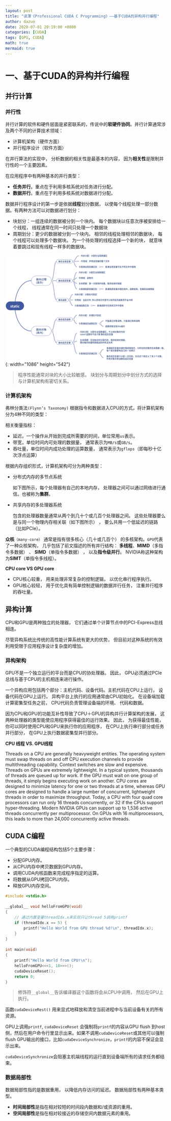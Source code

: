 ```yaml
---
layout: post
title: "读薄《Professional CUDA C Programming》——基于CUDA的异构并行编程"
author: dazuo
date: 2020-07-01 20:19:00 +0800
categories: [CUDA]
tags: [GPU, CUDA]
math: true
mermaid: true
---
```


# 一、基于CUDA的异构并行编程

## 并行计算

### 并行性

并行计算的软件和硬件层面是紧密联系的，传说中的**软硬件协同**。并行计算通常涉及两个不同的计算技术领域：

- 计算机架构（硬件方面）
- 并行程序设计（软件方面）

在并行算法的实现中， 分析数据的相关性是最基本的内容， 因为**相关性**是限制并行性的一个主要因素。

在应用程序中有两种基本的并行类型：

- **任务并行**。重点在于利用多核系统对任务进行分配。
- **数据并行**。重点在于利用多核系统对数据进行分配。

数据并行程序设计的第一步是依据**线程**划分数据， 以使每个线程处理一部分数据。有两种方法可以对数据进行划分：

- 块划分：一组连续的数据被分到一个块内。 每个数据块以任意次序被安排给一个线程， 线程通常在同一时间只处理一个数据块
- 周期划分：更少的数据被分到一个块内。 相邻的线程处理相邻的数据块， 每个线程可以处理多个数据块。
  为一个待处理的线程选择一个新的块， 就意味着要跳过和现有线程一样多的数据块。

<!-- ![data_partitions](../../img/professional_cuda_c_programming/chap01/data_partitions.png?raw=true) -->

![about-static](https://github.com/dazuozcy/dazuozcy.github.io/blob/master/img/about-static.png?raw=true){: width="1086" height="542"}

> 程序性能通常对块的大小比较敏感。 块划分与周期划分中划分方式的选择与计算机架构有密切关系。 

### 计算机架构

弗林分类法`(Flynn’s Taxonomy)` 根据指令和数据进入CPU的方式，将计算机架构分为4种不同的类型：



相关衡量指标：

* 延迟，一个操作从开始到完成所需要的时间，单位常用`us`表示。
* 带宽，单位时间内可处理的数据量， 通常表示为`MB/s`或`GB/s`。
* 吞吐量，单位时间内成功处理的运算数量， 通常表示为`gflops`（即每秒十亿次浮点运算）

根据内存组织形式，计算机架构可分为两种类型：

* 分布式内存的多节点系统

  如下图所示，每个处理器有自己的本地内存， 处理器之间可以通过网络进行通信。也被称为**集群**。

* 共享内存的多处理器系统

  包含的处理器数量通常从两个到几十个或几百个处理器之间。 这些处理器要么是与同一个物理内存相关联（如下图所示） ， 要么共用一个低延迟的链路（比如PCIe）。


**众核**`（many-core）` 通常是指有很多核心（几十或几百个） 的多核架构。`GPU`代表了一种众核架构， 几乎包括了前文描述的所有并行结构： **多线程**、**MIMD**（多指令多数据） 、 **SIMD**（单指令多数据） ， 以及**指令级并行**。 NVIDIA称这种架构为**SIMT**（单指令多线程）。



**CPU core VS GPU core**

- CPU核心较重， 用来处理非常复杂的控制逻辑， 以优化串行程序执行。
- GPU核心较轻， 用于优化具有简单控制逻辑的数据并行任务， 注重并行程序的吞吐量。



## 异构计算

CPU和GPU是两种独立的处理器， 它们通过单个计算节点中的PCI-Express总线相连。

尽管异构系统比传统的高性能计算系统有更大的优势， 但目前对这种系统的有效利用受限于应用程序设计复杂度的增加。

### 异构架构

GPU不是一个独立运行的平台而是CPU的协处理器。 因此， GPU必须通过PCIe总线与基于CPU的主机相连来进行操作。

一个异构应用包括两个部分：主机代码、设备代码。主机代码在CPU上运行， 设备代码在GPU上运行。 异构平台上执行的应用通常由CPU初始化。 在设备端加载计算密集型任务之前， CPU代码负责管理设备端的环境、 代码和数据。

因为CPU和GPU的功能互补性导致了CPU＋GPU的异构并行计算架构的发展， 这两种处理器的类型能使应用程序获得最佳的运行效果。 因此， 为获得最佳性能， 你可以同时使用CPU和GPU来执行你的应用程序， 在CPU上执行串行部分或任务并行部分， 在GPU上执行数据密集型并行部分。



**CPU 线程 VS. GPU线程**

Threads on a CPU are generally heavyweight entities. The operating system must swap threads on and off CPU execution channels to provide multithreading capability. Context switches are slow and expensive.
Threads on GPUs are extremely lightweight. In a typical system, thousands of threads are queued up for work. If the GPU must wait on one group of threads, it simply begins executing work on another.
CPU cores are designed to minimize latency for one or two threads at a time, whereas GPU cores are designed to handle a large number of concurrent, lightweight threads in order to maximize throughput.
Today, a CPU with four quad core processors can run only 16 threads concurrently, or 32 if the CPUs support hyper-threading.
Modern NVIDIA GPUs can support up to 1,536 active threads concurrently per multiprocessor. On GPUs with 16 multiprocessors, this leads to more than 24,000 concurrently active threads.

## CUDA C编程

一个典型的CUDA编程结构包括5个主要步骤：

- 分配GPU内存。
- 从CPU内存中拷贝数据到GPU内存。
- 调用CUDA内核函数来完成程序指定的运算。
- 将数据从GPU拷回CPU内存。
- 释放GPU内存空间。

```cpp
#include <stdio.h>

__global__ void helloFromGPU(void)
{
    // 通过内置变量threadIdx.x来实现只让thread 5调用printf
	if (threadIdx.x == 5) {
		printf("Hello World from GPU thread %d!\n", threadIdx.x);
	}
}

int main(void)
{
	printf("Hello World from CPU!\n");
	helloFromGPU<<<1, 10>>>();
	cudaDeviceReset();
	return 0;
}
```

> 修饰符`__global__`告诉编译器这个函数将会从CPU中调用， 然后在GPU上执行。

函数`cudaDeviceRest()` 用来显式地释放和清空当前进程中与当前设备有关的所有资源。 

GPU上调用`printf`, `cudaDeviceReset` 会强制将`printf`的内容从GPU flush 到host侧，然后在用户命令行里显示出来。如果不调用`cudaDeviceReset`或其他可以强制flush GPU输出的接口，比如`cudaDeviceSynchronize`，`printf`的内容不保证会显示出来。

`cudaDeviceSynchronize`会阻塞主机端线程的运行直到设备端所有的请求任务都结束。



### 数据局部性

数据局部性指的是数据重用， 以降低内存访问的延迟。 数据局部性有两种基本类型。 

- **时间局部性**是指在相对较短的时间段内数据和/或资源的重用。
-  **空间局部性**是指在相对较接近的存储空间内数据元素的重用。 
